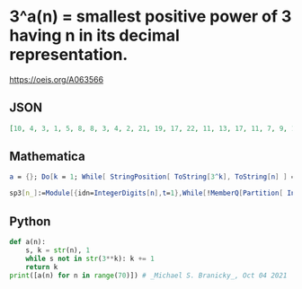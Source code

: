 # 3^a\(n\) \= smallest positive power of 3 having n in its decimal representation\.
https://oeis.org/A063566
## JSON
```JSON
[10, 4, 3, 1, 5, 8, 8, 3, 4, 2, 21, 19, 17, 22, 11, 13, 17, 11, 7, 9, 18, 7, 19, 13, 5, 26, 19, 3, 24, 6, 16, 12, 13, 31, 15, 21, 24, 29, 18, 31, 17, 12, 18, 5, 12, 28, 16, 11, 15, 10, 35, 32, 33, 12, 26, 27, 8, 40, 26, 10, 21, 8, 19, 17, 24, 8, 33, 16, 9, 14]
```
## Mathematica
```Mathematica
a = {}; Do[k = 1; While[ StringPosition[ ToString[3^k], ToString[n] ] == {}, k++ ]; a = Append[a, k], {n, 0, 50} ]; a
```
```Mathematica
sp3[n_]:=Module[{idn=IntegerDigits[n],t=1},While[!MemberQ[Partition[ IntegerDigits[ 3^t],Length[idn],1],idn],t++];t]; Array[sp3,60,0] (* _Harvey P. Dale_, Oct 29 2013 *)
```
## Python
```Python
def a(n):
    s, k = str(n), 1
    while s not in str(3**k): k += 1
    return k
print([a(n) for n in range(70)]) # _Michael S. Branicky_, Oct 04 2021
```
